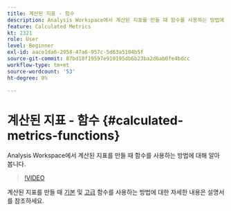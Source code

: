 ```yaml
---
title: 계산된 지표 - 함수
description: Analysis Workspace에서 계산된 지표를 만들 때 함수를 사용하는 방법에 대해 알아봅니다.
feature: Calculated Metrics
kt: 2321
role: User
level: Beginner
exl-id: aace1da6-2958-47a6-957c-5d63a5104b5f
source-git-commit: 87bd18f19597e910195db6b23ba2d6ab0fe4bdcc
workflow-type: tm+mt
source-wordcount: '53'
ht-degree: 0%

---
```


# 계산된 지표 - 함수 {#calculated-metrics-functions}

Analysis Workspace에서 계산된 지표를 만들 때 함수를 사용하는 방법에 대해 알아봅니다.

>[!VIDEO](https://video.tv.adobe.com/v/25408/?quality=12&learn=on)

계산된 지표를 만들 때 [기본](https://experienceleague.adobe.com/docs/analytics/components/calculated-metrics/calcmetrics-reference/cm-functions.html) 및 [고급](https://experienceleague.adobe.com/docs/analytics/components/calculated-metrics/calcmetrics-reference/cm-adv-functions.html) 함수를 사용하는 방법에 대한 자세한 내용은 설명서를 참조하세요.
